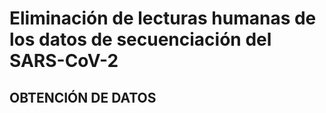 # Eliminación de lecturas humanas de los datos de secuenciación del SARS-CoV-2



## OBTENCIÓN DE DATOS 



